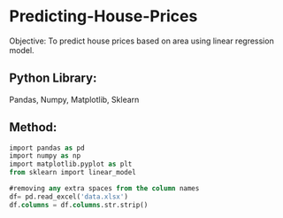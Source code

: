 # Predicting-House-Prices
Objective: To predict house prices based on area using linear regression model.

## Python Library:
Pandas, Numpy, Matplotlib, Sklearn

## Method: 
```sql
import pandas as pd
import numpy as np 
import matplotlib.pyplot as plt
from sklearn import linear_model
```

```sql
#removing any extra spaces from the column names
df= pd.read_excel('data.xlsx')
df.columns = df.columns.str.strip()
```
